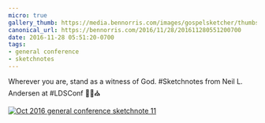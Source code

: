 ```yaml
---
micro: true
gallery_thumb: https://media.bennorris.com/images/gospelsketcher/thumbs/oct-16-1-anderson.jpg
canonical_url: https://bennorris.com/2016/11/28/201611280551200700
date: 2016-11-28 05:51:20-0700
tags:
- general conference
- sketchnotes
---
```


Wherever you are, stand as a witness of God.
#Sketchnotes from Neil L. Andersen at #LDSConf ✍🏼⛪️

[![Oct 2016 general conference sketchnote 11](https://media.bennorris.com/images/gospelsketcher/general-conference/oct-2016/oct-16-1-anderson.jpg)](https://media.bennorris.com/images/gospelsketcher/general-conference/oct-2016/oct-16-1-anderson.jpg)